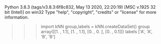 ## 

Python 3.8.3 (tags/v3.8.3:6f8c832, May 13 2020, 22:20:19) [MSC v.1925 32 bit (Intel)] on win32
Type "help", "copyright", "credits" or "license" for more information.
>>> import kNN
>>> group,labels = kNN.createDataSet()
>>> group
array([[1. , 1.1],
       [1. , 1.1],
       [0. , 0. ],
       [0. , 0.1]])
>>> labels
['A', 'A', 'B', 'B']
>>>